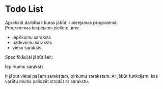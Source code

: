 # Todo List
Aprakstīt darbības kuras jābūt ir pieejamas programmā.  
Programmas iespējams pielietojums:  
- iepirkumu saraksts
- uzdevumu saraksts
- viesu saraksts

Specifikācijai jābūt šeit:

   Iepirkumu saraksts

Ir jābut vietai pašam sarakstam, pirkumu sarakstam. 
Ar jābūt funkcijam, kas varētu mums palidzēt stradāt ar sarakstu.
